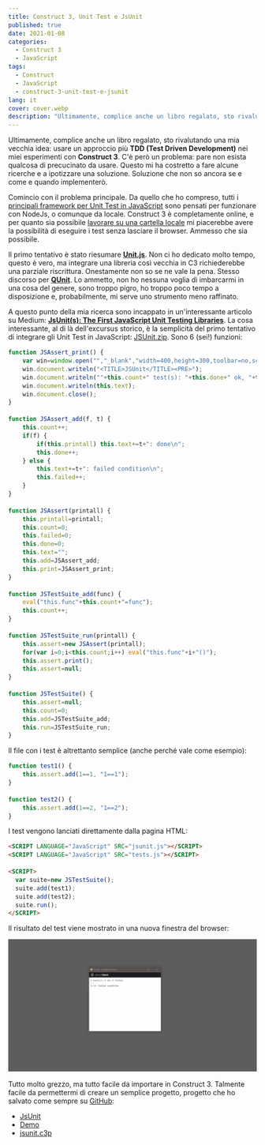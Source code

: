 ```yaml
---
title: Construct 3, Unit Test e JsUnit
published: true
date: 2021-01-08
categories:
  - Construct 3
  - JavaScript
tags:
  - Construct
  - JavaScript
  - construct-3-unit-test-e-jsunit
lang: it
cover: cover.webp
description: "Ultimamente, complice anche un libro regalato, sto rivalutando una mia vecchia idea: usare un approccio più TDD (Test Driven Development) nei miei esperimenti con Construct 3. C'è però un problema: pare non esista qualcosa di precucinato da usare. Questo mi ha costretto a fare alcune ricerche e a ipotizzare una soluzione. Soluzione che non so ancora se e come e quando implementerò."
---
```

Ultimamente, complice anche un libro regalato, sto rivalutando una mia vecchia idea: usare un approccio più **TDD (Test Driven Development)** nei miei esperimenti con **Construct 3**. C'è però un problema: pare non esista qualcosa di precucinato da usare. Questo mi ha costretto a fare alcune ricerche e a ipotizzare una soluzione. Soluzione che non so ancora se e come e quando implementerò.

Comincio con il problema principale. Da quello che ho compreso, tutti i [principali framework per Unit Test in JavaScript](https://en.wikipedia.org/wiki/List_of_unit_testing_frameworks#JavaScript) sono pensati per funzionare con NodeJs, o comunque da locale. Construct 3 è completamente online, e per quanto sia possibile [lavorare su una cartella locale](https://www.construct.net/en/forum/construct-3/general-discussion-7/local-file-folder-saves-chrome-147071) mi piacerebbe avere la possibilità di eseguire i test senza lasciare il browser. Ammesso che sia possibile.

Il primo tentativo è stato riesumare **[Unit.js](https://github.com/unitjs/unit.js)**. Non ci ho dedicato molto tempo, questo è vero, ma integrare una libreria così vecchia in C3 richiederebbe una parziale riscrittura. Onestamente non so se ne vale la pena. Stesso discorso per **[QUnit](https://qunitjs.com/)**. Lo ammetto, non ho nessuna voglia di imbarcarmi in una cosa del genere, sono troppo pigro, ho troppo poco tempo a disposizione e, probabilmente, mi serve uno strumento meno raffinato.

A questo punto della mia ricerca sono incappato in un'interessante articolo su Medium: **[JsUnit(s): The First JavaScript Unit Testing Libraries](https://medium.com/@denny.headrick/jsunit-s-the-first-javascript-unit-testing-libraries-af57d51d6ea1)**. La cosa interessante, al di là dell'excursus storico, è la semplicità del primo tentativo di integrare gli Unit Test in JavaScript: [JSUnit.zip](./jsunit.zip). Sono 6 (sei!) funzioni:

```js
function JSAssert_print() {
	var win=window.open("","_blank","width=400,height=300,toolbar=no,scrollbars=yes");
	win.document.writeln("<TITLE>JSUnit</TITLE><PRE>");
	win.document.writeln(""+this.count+" test(s): "+this.done+" ok, "+this.failed+" failed\n---");
	win.document.writeln(this.text);
	win.document.close();
}

function JSAssert_add(f, t) {
	this.count++;
	if(f) {
		if(this.printall) this.text+=t+": done\n";
		this.done++;
	} else {
		this.text+=t+": failed condition\n";
		this.failed++;
	}
}

function JSAssert(printall) {
	this.printall=printall;
	this.count=0;
	this.failed=0;
	this.done=0;
	this.text="";
	this.add=JSAssert_add;
	this.print=JSAssert_print;
}

function JSTestSuite_add(func) {
	eval("this.func"+this.count+"=func");
	this.count++;
}

function JSTestSuite_run(printall) {
	this.assert=new JSAssert(printall);
	for(var i=0;i<this.count;i++) eval("this.func"+i+"()");
	this.assert.print();
	this.assert=null;
}

function JSTestSuite() {
	this.assert=null;
	this.count=0;
	this.add=JSTestSuite_add;
	this.run=JSTestSuite_run;
}
```

Il file con i test è altrettanto semplice (anche perché vale come esempio):

```js
function test1() {
	this.assert.add(1==1, "1==1");
}

function test2() {
	this.assert.add(1==2, "1==2");
}
```

I test vengono lanciati direttamente dalla pagina HTML:

```html
<SCRIPT LANGUAGE="JavaScript" SRC="jsunit.js"></SCRIPT>
<SCRIPT LANGUAGE="JavaScript" SRC="tests.js"></SCRIPT>

<SCRIPT>
  var suite=new JSTestSuite();
  suite.add(test1);
  suite.add(test2);
  suite.run();
</SCRIPT>
```

Il risultato del test viene mostrato in una nuova finestra del browser:

![Immagine](./test.webp)

Tutto molto grezzo, ma tutto facile da importare in Construct 3. Talmente facile da permettermi di creare un semplice progetto, progetto che ho salvato come sempre su [GitHub](https://github.com/el3um4s/construct-demo):
- [JsUnit](https://c3demo.stranianelli.com/javascript/006-jsunit/)
- [Demo](https://c3demo.stranianelli.com/javascript/006-jsunit/demo/)
- [jsunit.c3p](https://c3demo.stranianelli.com/javascript/006-jsunit/source/c3p/jsunit.c3p)
